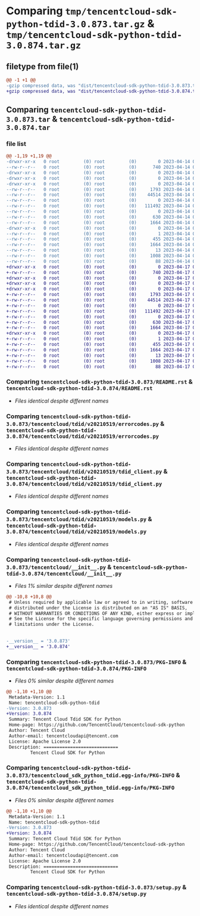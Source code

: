 # Comparing `tmp/tencentcloud-sdk-python-tdid-3.0.873.tar.gz` & `tmp/tencentcloud-sdk-python-tdid-3.0.874.tar.gz`

## filetype from file(1)

```diff
@@ -1 +1 @@
-gzip compressed data, was "dist/tencentcloud-sdk-python-tdid-3.0.873.tar", last modified: Fri Apr 14 00:54:25 2023, max compression
+gzip compressed data, was "dist/tencentcloud-sdk-python-tdid-3.0.874.tar", last modified: Mon Apr 17 00:50:47 2023, max compression
```

## Comparing `tencentcloud-sdk-python-tdid-3.0.873.tar` & `tencentcloud-sdk-python-tdid-3.0.874.tar`

### file list

```diff
@@ -1,19 +1,19 @@
-drwxr-xr-x   0 root         (0) root         (0)        0 2023-04-14 00:54:25.000000 tencentcloud-sdk-python-tdid-3.0.873/
--rw-r--r--   0 root         (0) root         (0)      740 2023-04-14 00:54:25.000000 tencentcloud-sdk-python-tdid-3.0.873/README.rst
-drwxr-xr-x   0 root         (0) root         (0)        0 2023-04-14 00:54:25.000000 tencentcloud-sdk-python-tdid-3.0.873/tencentcloud/
-drwxr-xr-x   0 root         (0) root         (0)        0 2023-04-14 00:54:25.000000 tencentcloud-sdk-python-tdid-3.0.873/tencentcloud/tdid/
-drwxr-xr-x   0 root         (0) root         (0)        0 2023-04-14 00:54:25.000000 tencentcloud-sdk-python-tdid-3.0.873/tencentcloud/tdid/v20210519/
--rw-r--r--   0 root         (0) root         (0)     1793 2023-04-14 00:54:25.000000 tencentcloud-sdk-python-tdid-3.0.873/tencentcloud/tdid/v20210519/errorcodes.py
--rw-r--r--   0 root         (0) root         (0)    44514 2023-04-14 00:54:25.000000 tencentcloud-sdk-python-tdid-3.0.873/tencentcloud/tdid/v20210519/tdid_client.py
--rw-r--r--   0 root         (0) root         (0)        0 2023-04-14 00:54:25.000000 tencentcloud-sdk-python-tdid-3.0.873/tencentcloud/tdid/v20210519/__init__.py
--rw-r--r--   0 root         (0) root         (0)   111492 2023-04-14 00:54:25.000000 tencentcloud-sdk-python-tdid-3.0.873/tencentcloud/tdid/v20210519/models.py
--rw-r--r--   0 root         (0) root         (0)        0 2023-04-14 00:54:25.000000 tencentcloud-sdk-python-tdid-3.0.873/tencentcloud/tdid/__init__.py
--rw-r--r--   0 root         (0) root         (0)      630 2023-04-14 00:54:25.000000 tencentcloud-sdk-python-tdid-3.0.873/tencentcloud/__init__.py
--rw-r--r--   0 root         (0) root         (0)     1664 2023-04-14 00:54:25.000000 tencentcloud-sdk-python-tdid-3.0.873/PKG-INFO
-drwxr-xr-x   0 root         (0) root         (0)        0 2023-04-14 00:54:25.000000 tencentcloud-sdk-python-tdid-3.0.873/tencentcloud_sdk_python_tdid.egg-info/
--rw-r--r--   0 root         (0) root         (0)        1 2023-04-14 00:54:25.000000 tencentcloud-sdk-python-tdid-3.0.873/tencentcloud_sdk_python_tdid.egg-info/dependency_links.txt
--rw-r--r--   0 root         (0) root         (0)      455 2023-04-14 00:54:25.000000 tencentcloud-sdk-python-tdid-3.0.873/tencentcloud_sdk_python_tdid.egg-info/SOURCES.txt
--rw-r--r--   0 root         (0) root         (0)     1664 2023-04-14 00:54:25.000000 tencentcloud-sdk-python-tdid-3.0.873/tencentcloud_sdk_python_tdid.egg-info/PKG-INFO
--rw-r--r--   0 root         (0) root         (0)       13 2023-04-14 00:54:25.000000 tencentcloud-sdk-python-tdid-3.0.873/tencentcloud_sdk_python_tdid.egg-info/top_level.txt
--rw-r--r--   0 root         (0) root         (0)     1008 2023-04-14 00:54:25.000000 tencentcloud-sdk-python-tdid-3.0.873/setup.py
--rw-r--r--   0 root         (0) root         (0)       88 2023-04-14 00:54:25.000000 tencentcloud-sdk-python-tdid-3.0.873/setup.cfg
+drwxr-xr-x   0 root         (0) root         (0)        0 2023-04-17 00:50:47.000000 tencentcloud-sdk-python-tdid-3.0.874/
+-rw-r--r--   0 root         (0) root         (0)      740 2023-04-17 00:50:47.000000 tencentcloud-sdk-python-tdid-3.0.874/README.rst
+drwxr-xr-x   0 root         (0) root         (0)        0 2023-04-17 00:50:47.000000 tencentcloud-sdk-python-tdid-3.0.874/tencentcloud/
+drwxr-xr-x   0 root         (0) root         (0)        0 2023-04-17 00:50:47.000000 tencentcloud-sdk-python-tdid-3.0.874/tencentcloud/tdid/
+drwxr-xr-x   0 root         (0) root         (0)        0 2023-04-17 00:50:47.000000 tencentcloud-sdk-python-tdid-3.0.874/tencentcloud/tdid/v20210519/
+-rw-r--r--   0 root         (0) root         (0)     1793 2023-04-17 00:50:47.000000 tencentcloud-sdk-python-tdid-3.0.874/tencentcloud/tdid/v20210519/errorcodes.py
+-rw-r--r--   0 root         (0) root         (0)    44514 2023-04-17 00:50:47.000000 tencentcloud-sdk-python-tdid-3.0.874/tencentcloud/tdid/v20210519/tdid_client.py
+-rw-r--r--   0 root         (0) root         (0)        0 2023-04-17 00:50:47.000000 tencentcloud-sdk-python-tdid-3.0.874/tencentcloud/tdid/v20210519/__init__.py
+-rw-r--r--   0 root         (0) root         (0)   111492 2023-04-17 00:50:47.000000 tencentcloud-sdk-python-tdid-3.0.874/tencentcloud/tdid/v20210519/models.py
+-rw-r--r--   0 root         (0) root         (0)        0 2023-04-17 00:50:47.000000 tencentcloud-sdk-python-tdid-3.0.874/tencentcloud/tdid/__init__.py
+-rw-r--r--   0 root         (0) root         (0)      630 2023-04-17 00:50:47.000000 tencentcloud-sdk-python-tdid-3.0.874/tencentcloud/__init__.py
+-rw-r--r--   0 root         (0) root         (0)     1664 2023-04-17 00:50:47.000000 tencentcloud-sdk-python-tdid-3.0.874/PKG-INFO
+drwxr-xr-x   0 root         (0) root         (0)        0 2023-04-17 00:50:47.000000 tencentcloud-sdk-python-tdid-3.0.874/tencentcloud_sdk_python_tdid.egg-info/
+-rw-r--r--   0 root         (0) root         (0)        1 2023-04-17 00:50:47.000000 tencentcloud-sdk-python-tdid-3.0.874/tencentcloud_sdk_python_tdid.egg-info/dependency_links.txt
+-rw-r--r--   0 root         (0) root         (0)      455 2023-04-17 00:50:47.000000 tencentcloud-sdk-python-tdid-3.0.874/tencentcloud_sdk_python_tdid.egg-info/SOURCES.txt
+-rw-r--r--   0 root         (0) root         (0)     1664 2023-04-17 00:50:47.000000 tencentcloud-sdk-python-tdid-3.0.874/tencentcloud_sdk_python_tdid.egg-info/PKG-INFO
+-rw-r--r--   0 root         (0) root         (0)       13 2023-04-17 00:50:47.000000 tencentcloud-sdk-python-tdid-3.0.874/tencentcloud_sdk_python_tdid.egg-info/top_level.txt
+-rw-r--r--   0 root         (0) root         (0)     1008 2023-04-17 00:50:47.000000 tencentcloud-sdk-python-tdid-3.0.874/setup.py
+-rw-r--r--   0 root         (0) root         (0)       88 2023-04-17 00:50:47.000000 tencentcloud-sdk-python-tdid-3.0.874/setup.cfg
```

### Comparing `tencentcloud-sdk-python-tdid-3.0.873/README.rst` & `tencentcloud-sdk-python-tdid-3.0.874/README.rst`

 * *Files identical despite different names*

### Comparing `tencentcloud-sdk-python-tdid-3.0.873/tencentcloud/tdid/v20210519/errorcodes.py` & `tencentcloud-sdk-python-tdid-3.0.874/tencentcloud/tdid/v20210519/errorcodes.py`

 * *Files identical despite different names*

### Comparing `tencentcloud-sdk-python-tdid-3.0.873/tencentcloud/tdid/v20210519/tdid_client.py` & `tencentcloud-sdk-python-tdid-3.0.874/tencentcloud/tdid/v20210519/tdid_client.py`

 * *Files identical despite different names*

### Comparing `tencentcloud-sdk-python-tdid-3.0.873/tencentcloud/tdid/v20210519/models.py` & `tencentcloud-sdk-python-tdid-3.0.874/tencentcloud/tdid/v20210519/models.py`

 * *Files identical despite different names*

### Comparing `tencentcloud-sdk-python-tdid-3.0.873/tencentcloud/__init__.py` & `tencentcloud-sdk-python-tdid-3.0.874/tencentcloud/__init__.py`

 * *Files 1% similar despite different names*

```diff
@@ -10,8 +10,8 @@
 # Unless required by applicable law or agreed to in writing, software
 # distributed under the License is distributed on an "AS IS" BASIS,
 # WITHOUT WARRANTIES OR CONDITIONS OF ANY KIND, either express or implied.
 # See the License for the specific language governing permissions and
 # limitations under the License.
 
 
-__version__ = '3.0.873'
+__version__ = '3.0.874'
```

### Comparing `tencentcloud-sdk-python-tdid-3.0.873/PKG-INFO` & `tencentcloud-sdk-python-tdid-3.0.874/PKG-INFO`

 * *Files 0% similar despite different names*

```diff
@@ -1,10 +1,10 @@
 Metadata-Version: 1.1
 Name: tencentcloud-sdk-python-tdid
-Version: 3.0.873
+Version: 3.0.874
 Summary: Tencent Cloud Tdid SDK for Python
 Home-page: https://github.com/TencentCloud/tencentcloud-sdk-python
 Author: Tencent Cloud
 Author-email: tencentcloudapi@tencent.com
 License: Apache License 2.0
 Description: ============================
         Tencent Cloud SDK for Python
```

### Comparing `tencentcloud-sdk-python-tdid-3.0.873/tencentcloud_sdk_python_tdid.egg-info/PKG-INFO` & `tencentcloud-sdk-python-tdid-3.0.874/tencentcloud_sdk_python_tdid.egg-info/PKG-INFO`

 * *Files 0% similar despite different names*

```diff
@@ -1,10 +1,10 @@
 Metadata-Version: 1.1
 Name: tencentcloud-sdk-python-tdid
-Version: 3.0.873
+Version: 3.0.874
 Summary: Tencent Cloud Tdid SDK for Python
 Home-page: https://github.com/TencentCloud/tencentcloud-sdk-python
 Author: Tencent Cloud
 Author-email: tencentcloudapi@tencent.com
 License: Apache License 2.0
 Description: ============================
         Tencent Cloud SDK for Python
```

### Comparing `tencentcloud-sdk-python-tdid-3.0.873/setup.py` & `tencentcloud-sdk-python-tdid-3.0.874/setup.py`

 * *Files identical despite different names*

